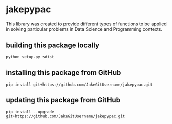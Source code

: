 # jakepypac
This library was created to provide different types of functions to be applied in solving particular problems in Data Science and Programming contexts.

## building this package locally
`python setup.py sdist`

## installing this package from GitHub
`pip install git+https://github.com/JakeGitUsername/jakepypac.git`

## updating this package from GitHub
`pip install --upgrade git+https://github.com/JakeGitUsername/jakepypac.git`
